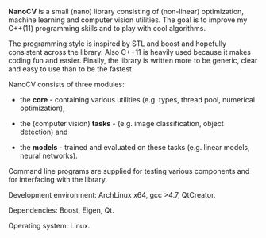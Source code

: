 **NanoCV** is a small (nano) library consisting of (non-linear) optimization, machine learning and computer vision utilities. The goal is to improve my C++(11) 
programming skills and to play with cool algorithms.

The programming style is inspired by STL and boost and hopefully consistent across the library. Also C++11 is heavily used because it makes coding fun and 
easier. Finally, the library is written more to be generic, clear and easy to use than to be the fastest.

NanoCV consists of three modules: 

* the **core** - containing various utilities (e.g. types, thread pool, numerical optimization), 

* the (computer vision) **tasks** - (e.g. image classification, object detection) and 

* the **models** - trained and evaluated on these tasks  (e.g. linear models, neural networks). 

Command line programs are supplied for testing various components and for interfacing with the library.

Development environment: ArchLinux x64, gcc >4.7, QtCreator. 

Dependencies: Boost, Eigen, Qt.

Operating system: Linux.


